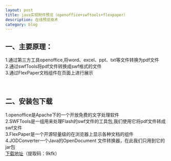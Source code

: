 ```yaml
---
layout: post
title: java实现附件预览（openoffice+swftools+flexpaper）
description: 在线预览技术
category: blog
---
```


一、主要原理：
-
1.通过第三方工具openoffice,将word、excel、ppt、txt等文件转换为pdf文件<br>
2.通过swfTools将pdf文件转换成swf格式的文件<br>
3.通过FlexPaper文档组件在页面上进行展示<br>
<br>
<br>

二、安装包下载
-
1.openoffice是Apache下的一个开放免费的文字处理软件<br>
2.SWFTools是一组用来处理Flash的swf文件的工具包,我们使用它将pdf文件转成swf文件<br>
3.FlexPaper是一个开源轻量级的在浏览器上显示各种文档的组件<br>
4.JODConverter一个Java的OpenDocument 文件转换器，在此我们只用到它的jar包<br>
[下载地址](https://pan.baidu.com/s/1YDeOgOMU-V0ayyIWUSYJqg)（提取码：9kfk）
